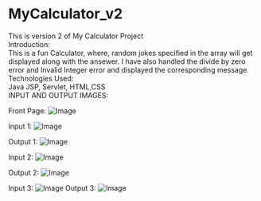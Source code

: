 # MyCalculator_v2
This is version 2 of My Calculator Project
<br>
Introduction: 
<br>
This is a fun Calculator, where, random jokes specified in the array will get displayed along with the ansewer. I have also handled the divide by zero error and Invalid Integer error and displayed the corresponding message.
<br>
Technologies Used:
<br>
Java JSP, Servlet, HTML,CSS
<br>
INPUT AND OUTPUT IMAGES:
<br>

Front Page:
![Image](https://github.com/user-attachments/assets/b09f6551-f262-45c4-9c6e-4b0a460ca44a)

Input 1:
![Image](https://github.com/user-attachments/assets/83f0e96c-acfd-48ae-bd49-2aa446aef5cb)

Output 1:
![Image](https://github.com/user-attachments/assets/c867b51c-503c-43bb-887d-d1d14b2c4df9)

Input 2: 
![Image](https://github.com/user-attachments/assets/a23d7502-d378-4d28-8a0a-6ba7480eaa9b)

Output 2:
![Image](https://github.com/user-attachments/assets/4d4b6a58-3530-4a1b-b744-f34bad541876)

Input 3:
![Image](https://github.com/user-attachments/assets/4ab64ce0-838c-47c2-9367-5109c0c45446)
Output 3: 
![Image](https://github.com/user-attachments/assets/80639a31-ac63-4214-903b-6fbdddc9a308)
